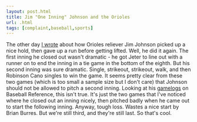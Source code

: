 ```yaml
---
layout: post.html
title: Jim "One Inning" Johnson and the Orioles
url: .html
tags: [complaint,baseball,sports]
---
```

The other day [I wrote](/node/899) about how Orioles reliever Jim Johnson picked up a nice hold, then gave up a run before getting lifted. Well, he did it again. The first inning he closed out wasn't dramatic - he got Jeter to line out with a runner on to end the inning in a tie game in the bottom of the eighth. But his second inning was sure dramatic. Single, strikeout, strikeout, walk, and then Robinson Cano singles to win the game. It seems pretty clear from these two games (which is too small a sample size but I don't care) that Johnson should not be allowed to pitch a second inning. Looking at his [gamelogs](http://www.baseball-reference.com/pi/gl.cgi?n1=johnsji04&t=p) on Baseball Reference, this isn't true. It's just the two games that I've noticed where he closed out an inning nicely, then pitched badly when he came out to start the following inning. Anyway, tough loss. Wastes a nice start by Brian Burres. But we're still third, and they're still last. So that's cool.
